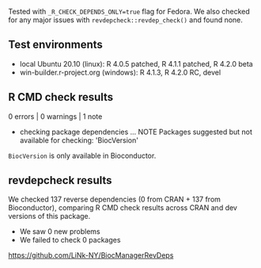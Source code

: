 Tested with `_R_CHECK_DEPENDS_ONLY=true` flag for Fedora.
We also checked for any major issues with `revdepcheck::revdep_check()` and
found none.

## Test environments
* local Ubuntu 20.10 (linux): R 4.0.5 patched, R 4.1.1 patched, R 4.2.0 beta
* win-builder.r-project.org (windows): R 4.1.3, R 4.2.0 RC, devel

## R CMD check results

0 errors | 0 warnings | 1 note

* checking package dependencies ... NOTE
Packages suggested but not available for checking:
  'BiocVersion'

`BiocVersion` is only available in Bioconductor.

## revdepcheck results

We checked 137 reverse dependencies (0 from CRAN + 137 from Bioconductor),
comparing R CMD check results across CRAN and dev versions of this package.

 * We saw 0 new problems
 * We failed to check 0 packages

https://github.com/LiNk-NY/BiocManagerRevDeps
